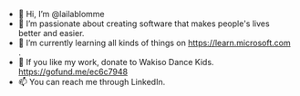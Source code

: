- 👋 Hi, I’m @lailablomme
- 👀 I’m passionate about creating software that makes people's lives better and easier.
- 🌱 I’m currently learning all kinds of things on https://learn.microsoft.com .
- 💞️ If you like my work, donate to Wakiso Dance Kids. https://gofund.me/ec6c7948
- 📫 You can reach me through LinkedIn.

